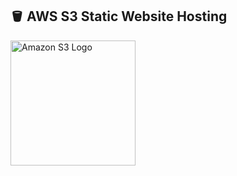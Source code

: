 <h2>🪣 AWS S3 Static Website Hosting</h2>

<img src="https://cdn.worldvectorlogo.com/logos/amazon-s3.svg" alt="Amazon S3 Logo" width="200">

